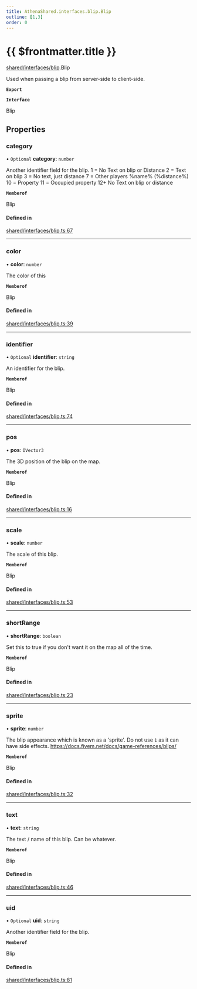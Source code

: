 ```yaml
---
title: AthenaShared.interfaces.blip.Blip
outline: [1,3]
order: 0
---
```


# {{ $frontmatter.title }}


[shared/interfaces/blip](../modules/shared_interfaces_blip.md).Blip

Used when passing a blip from server-side to client-side.

**`Export`**

**`Interface`**

Blip

## Properties

### category

• `Optional` **category**: `number`

Another identifier field for the blip.
1 = No Text on blip or Distance
2 = Text on blip
3 = No text, just distance
7 = Other players %name% (%distance%)
10 = Property
11 = Occupied property
12+ No Text on blip or distance

**`Memberof`**

Blip

#### Defined in

[shared/interfaces/blip.ts:67](https://github.com/Stuyk/altv-athena/blob/217ba5f/src/core/shared/interfaces/blip.ts#L67)

___

### color

• **color**: `number`

The color of this

**`Memberof`**

Blip

#### Defined in

[shared/interfaces/blip.ts:39](https://github.com/Stuyk/altv-athena/blob/217ba5f/src/core/shared/interfaces/blip.ts#L39)

___

### identifier

• `Optional` **identifier**: `string`

An identifier for the blip.

**`Memberof`**

Blip

#### Defined in

[shared/interfaces/blip.ts:74](https://github.com/Stuyk/altv-athena/blob/217ba5f/src/core/shared/interfaces/blip.ts#L74)

___

### pos

• **pos**: `IVector3`

The 3D position of the blip on the map.

**`Memberof`**

Blip

#### Defined in

[shared/interfaces/blip.ts:16](https://github.com/Stuyk/altv-athena/blob/217ba5f/src/core/shared/interfaces/blip.ts#L16)

___

### scale

• **scale**: `number`

The scale of this blip.

**`Memberof`**

Blip

#### Defined in

[shared/interfaces/blip.ts:53](https://github.com/Stuyk/altv-athena/blob/217ba5f/src/core/shared/interfaces/blip.ts#L53)

___

### shortRange

• **shortRange**: `boolean`

Set this to true if you don't want it on the map all of the time.

**`Memberof`**

Blip

#### Defined in

[shared/interfaces/blip.ts:23](https://github.com/Stuyk/altv-athena/blob/217ba5f/src/core/shared/interfaces/blip.ts#L23)

___

### sprite

• **sprite**: `number`

The blip appearance which is known as a 'sprite'.
Do not use `1` as it can have side effects.
https://docs.fivem.net/docs/game-references/blips/

**`Memberof`**

Blip

#### Defined in

[shared/interfaces/blip.ts:32](https://github.com/Stuyk/altv-athena/blob/217ba5f/src/core/shared/interfaces/blip.ts#L32)

___

### text

• **text**: `string`

The text / name of this blip. Can be whatever.

**`Memberof`**

Blip

#### Defined in

[shared/interfaces/blip.ts:46](https://github.com/Stuyk/altv-athena/blob/217ba5f/src/core/shared/interfaces/blip.ts#L46)

___

### uid

• `Optional` **uid**: `string`

Another identifier field for the blip.

**`Memberof`**

Blip

#### Defined in

[shared/interfaces/blip.ts:81](https://github.com/Stuyk/altv-athena/blob/217ba5f/src/core/shared/interfaces/blip.ts#L81)
